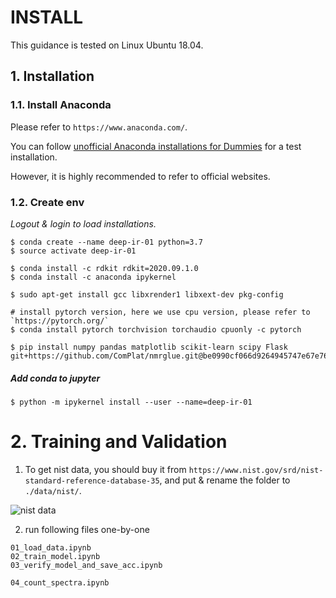 # INSTALL

This guidance is tested on Linux Ubuntu 18.04.

## 1. Installation

### 1.1. Install Anaconda

Please refer to `https://www.anaconda.com/`.

You can follow [unofficial Anaconda installations for Dummies](INSTALL_BASIC.md) for a test installation.

However, it is highly recommended to refer to official websites.

### 1.2. Create env

_Logout & login to load installations._

```
$ conda create --name deep-ir-01 python=3.7
$ source activate deep-ir-01
```

```
$ conda install -c rdkit rdkit=2020.09.1.0
$ conda install -c anaconda ipykernel
```

```
$ sudo apt-get install gcc libxrender1 libxext-dev pkg-config
```

```
# install pytorch version, here we use cpu version, please refer to `https://pytorch.org/`
$ conda install pytorch torchvision torchaudio cpuonly -c pytorch
```

```
$ pip install numpy pandas matplotlib scikit-learn scipy Flask git+https://github.com/ComPlat/nmrglue.git@be0990cf066d9264945747e67e76d24d0b866000#egg=nmrglue
```

##### Add conda to jupyter

```
$ python -m ipykernel install --user --name=deep-ir-01
```


# 2. Training and Validation

1. To get nist data, you should buy it from `https://www.nist.gov/srd/nist-standard-reference-database-35`, and put & rename the folder to `./data/nist/`.

![nist data](https://github.com/JasonYCHuang/chem-dl-ir/blob/master/training_spectrum_to_fgs/assets/nist.jpg)


2. run following files one-by-one


```
01_load_data.ipynb
02_train_model.ipynb
03_verify_model_and_save_acc.ipynb

04_count_spectra.ipynb
```

